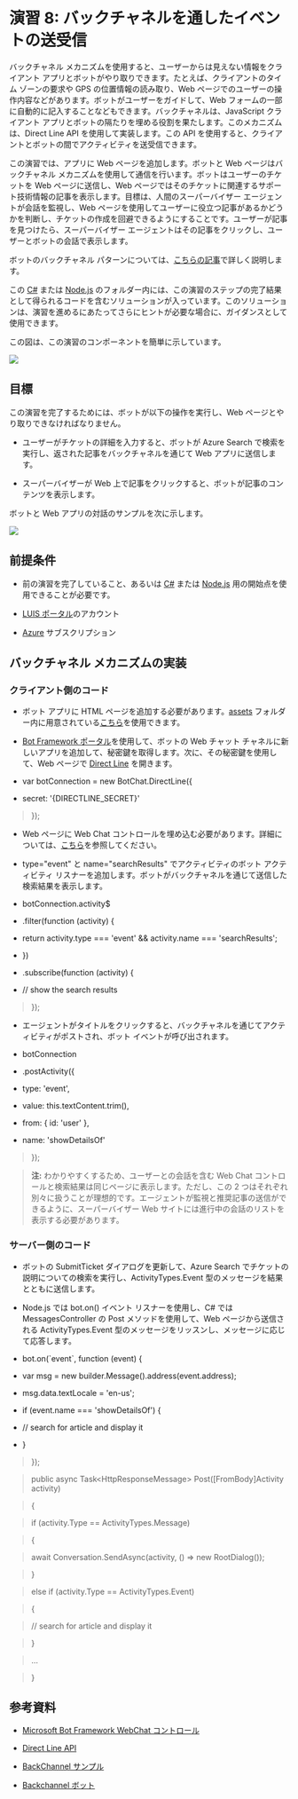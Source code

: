 # 演習 8: バックチャネルを通したイベントの送受信

バックチャネル メカニズムを使用すると、ユーザーからは見えない情報をクライアント
アプリとボットがやり取りできます。たとえば、クライアントのタイム ゾーンの要求や
GPS の位置情報の読み取り、Web
ページでのユーザーの操作内容などがあります。ボットがユーザーをガイドして、Web
フォームの一部に自動的に記入することなどもできます。バックチャネルは、JavaScript
クライアント
アプリとボットの隔たりを埋める役割を果たします。このメカニズムは、Direct Line
API を使用して実装します。この API
を使用すると、クライアントとボットの間でアクティビティを送受信できます。

この演習では、アプリに Web ページを追加します。ボットと Web
ページはバックチャネル
メカニズムを使用して通信を行います。ボットはユーザーのチケットを Web
ページに送信し、Web
ページではそのチケットに関連するサポート技術情報の記事を表示します。目標は、人間のスーパーバイザー
エージェントが会話を監視し、Web
ページを使用してユーザーに役立つ記事があるかどうかを判断し、チケットの作成を回避できるようにすることです。ユーザーが記事を見つけたら、スーパーバイザー
エージェントはその記事をクリックし、ユーザーとボットの会話で表示します。

ボットのバックチャネル
パターンについては、[こちらの記事](https://docs.microsoft.com/en-us/bot-framework/nodejs/bot-builder-nodejs-backchannel)で詳しく説明します。

この
[C\#](./CSharp/exercise8-BackChannel)
または
[Node.js](./Node/exercise7-BackChannel)
のフォルダー内には、この演習のステップの完了結果として得られるコードを含むソリューションが入っています。このソリューションは、演習を進めるにあたってさらにヒントが必要な場合に、ガイダンスとして使用できます。

この図は、この演習のコンポーネントを簡単に示しています。

![](media/2e3ecb90036d37aeafeec4e9ec5913d7.png)

## 目標

この演習を完了するためには、ボットが以下の操作を実行し、Web
ページとやり取りできなければなりません。

-   ユーザーがチケットの詳細を入力すると、ボットが Azure Search
    で検索を実行し、返された記事をバックチャネルを通じて Web
    アプリに送信します。

-   スーパーバイザーが Web
    上で記事をクリックすると、ボットが記事のコンテンツを表示します。

ボットと Web アプリの対話のサンプルを次に示します。

![](media/d5852993f39a5cc60e60fae96a68cc09.png)

## 前提条件

-   前の演習を完了していること、あるいは
    [C\#](./CSharp/exercise7-HandOffToHuman)
    または
    [Node.js](./Node/exercise7-HandOffToHuman)
    用の開始点を使用できることが必要です。

-   [LUIS ポータル](https://www.luis.ai/)のアカウント

-   [Azure](https://azureinfo.microsoft.com/us-freetrial.html?cr_cc=200744395&wt.mc_id=usdx_evan_events_reg_dev_0_iottour_0_0)
    サブスクリプション

## バックチャネル メカニズムの実装

### クライアント側のコード

-   ボット アプリに HTML
    ページを追加する必要があります。[assets](./assets)
    フォルダー内に用意されている[こちら](https://github.com/GeekTrainer/help-desk-bot-lab/blob/assets/exercise8-BackChannel/default.htm)を使用できます。

-   [Bot Framework ポータル](https://dev.botframework.com/)を使用して、ボットの
    Web チャット
    チャネルに新しいアプリを追加して、秘密鍵を取得します。次に、その秘密鍵を使用して、Web
    ページで [Direct
    Line](https://docs.botframework.com/en-us/restapi/directline3/) を開きます。

-   var botConnection = new BotChat.DirectLine({

-   secret: '{DIRECTLINE\_SECRET}'

>   });

-   Web ページに Web Chat
    コントロールを埋め込む必要があります。詳細については、[こちら](https://github.com/Microsoft/BotFramework-WebChat)を参照してください。

-   type="event" と name="searchResults" でアクティビティのボット アクティビティ
    リスナーを追加します。ボットがバックチャネルを通じて送信した検索結果を表示します。

-   botConnection.activity\$

-   .filter(function (activity) {

-   return activity.type === 'event' && activity.name === 'searchResults';

-   })

-   .subscribe(function (activity) {

-   // show the search results

>   });

-   エージェントがタイトルをクリックすると、バックチャネルを通じてアクティビティがポストされ、ボット
    イベントが呼び出されます。

-   botConnection

-   .postActivity({

-   type: 'event',

-   value: this.textContent.trim(),

-   from: { id: 'user' },

-   name: 'showDetailsOf'

>   });

> **注:** わかりやすくするため、ユーザーとの会話を含む Web Chat
コントロールと検索結果は同じページに表示します。ただし、この 2
つはそれぞれ別々に扱うことが理想的です。エージェントが監視と推奨記事の送信ができるように、スーパーバイザー
Web サイトには進行中の会話のリストを表示する必要があります。

### サーバー側のコード

-   ボットの SubmitTicket ダイアログを更新して、Azure Search
    でチケットの説明についての検索を実行し、ActivityTypes.Event
    型のメッセージを結果とともに送信します。

-   Node.js では bot.on() イベント リスナーを使用し、C\# では MessagesController
    の Post メソッドを使用して、Web ページから送信される ActivityTypes.Event
    型のメッセージをリッスンし、メッセージに応じて応答します。

-   bot.on(\`event\`, function (event) {

-   var msg = new builder.Message().address(event.address);

-   msg.data.textLocale = 'en-us';

-   if (event.name === 'showDetailsOf') {

-   // search for article and display it

-   }

>   });

>   public async Task\<HttpResponseMessage\> Post([FromBody]Activity activity)

>   {

>   if (activity.Type == ActivityTypes.Message)

>   {

>   await Conversation.SendAsync(activity, () =\> new RootDialog());

>   }

>   else if (activity.Type == ActivityTypes.Event)

>   {

>   // search for article and display it

>   }

>   ...

>   }

## 参考資料

-   [Microsoft Bot Framework WebChat
    コントロール](https://github.com/Microsoft/BotFramework-WebChat)

-   [Direct Line
    API](https://docs.botframework.com/en-us/restapi/directline3/#navtitle)

-   [BackChannel
    サンプル](https://github.com/Microsoft/BotFramework-WebChat/blob/master/samples/backchannel/index.html)

-   [Backchannel ボット](https://github.com/ryanvolum/backChannelBot)
